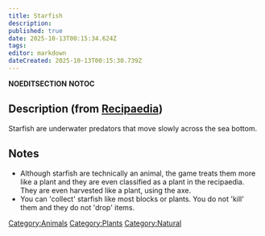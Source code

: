 ```yaml
---
title: Starfish
description: 
published: true
date: 2025-10-13T00:15:34.624Z
tags: 
editor: markdown
dateCreated: 2025-10-13T00:15:30.739Z
---
```


__NOEDITSECTION__ __NOTOC__

## Description (from [Recipaedia](.. "wikilink"))

Starfish are underwater predators that move slowly across the sea
bottom.

## Notes

  - Although starfish are technically an animal, the game treats them
    more like a plant and they are even classified as a plant in the
    recipaedia. They are even harvested like a plant, using the axe.
  - You can 'collect' starfish like most blocks or plants. You do not
    'kill' them and they do not 'drop' items.

[Category:Animals](Category:Animals "wikilink")
[Category:Plants](Category:Plants "wikilink")
[Category:Natural](Category:Natural "wikilink")